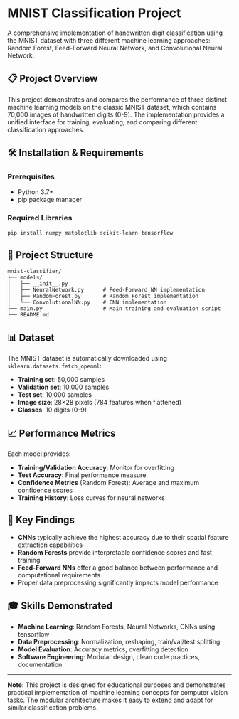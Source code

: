 # MNIST Classification Project

A comprehensive implementation of handwritten digit classification using the MNIST dataset with three different machine learning approaches: Random Forest, Feed-Forward Neural Network, and Convolutional Neural Network.

## 📋 Project Overview

This project demonstrates and compares the performance of three distinct machine learning models on the classic MNIST dataset, which contains 70,000 images of handwritten digits (0-9). The implementation provides a unified interface for training, evaluating, and comparing different classification approaches.

## 🛠️ Installation & Requirements

### Prerequisites
- Python 3.7+
- pip package manager

### Required Libraries
```bash
pip install numpy matplotlib scikit-learn tensorflow
```

## 📁 Project Structure

```
mnist-classifier/
├── models/
│   ├── __init__.py
│   ├── NeuralNetwork.py      # Feed-Forward NN implementation
│   ├── RandomForest.py       # Random Forest implementation
│   └── ConvolutionalNN.py    # CNN implementation
├── main.py                   # Main training and evaluation script
└── README.md
```

## 📊 Dataset

The MNIST dataset is automatically downloaded using `sklearn.datasets.fetch_openml`:
- **Training set**: 50,000 samples
- **Validation set**: 10,000 samples  
- **Test set**: 10,000 samples
- **Image size**: 28×28 pixels (784 features when flattened)
- **Classes**: 10 digits (0-9)

## 📈 Performance Metrics

Each model provides:
- **Training/Validation Accuracy**: Monitor for overfitting
- **Test Accuracy**: Final performance measure
- **Confidence Metrics** (Random Forest): Average and maximum confidence scores
- **Training History**: Loss curves for neural networks

## 📝 Key Findings

- **CNNs** typically achieve the highest accuracy due to their spatial feature extraction capabilities
- **Random Forests** provide interpretable confidence scores and fast training
- **Feed-Forward NNs** offer a good balance between performance and computational requirements
- Proper data preprocessing significantly impacts model performance

## 🎓 Skills Demonstrated

- **Machine Learning**: Random Forests, Neural Networks, CNNs using tensorflow
- **Data Preprocessing**: Normalization, reshaping, train/val/test splitting
- **Model Evaluation**: Accuracy metrics, overfitting detection
- **Software Engineering**: Modular design, clean code practices, documentation

---

**Note**: This project is designed for educational purposes and demonstrates practical implementation of machine learning concepts for computer vision tasks. The modular architecture makes it easy to extend and adapt for similar classification problems.
